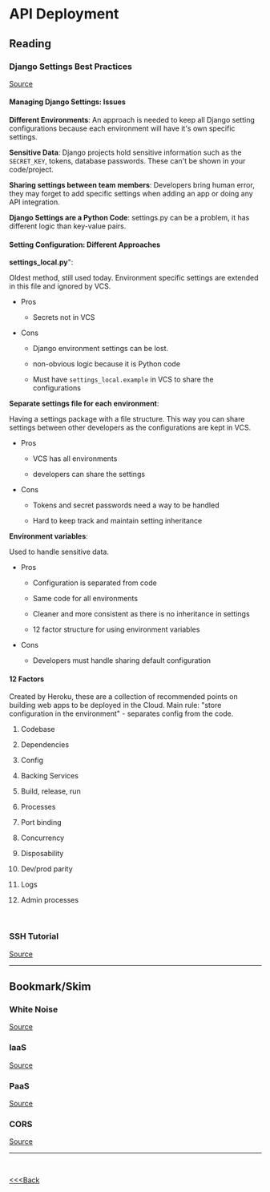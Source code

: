 # API Deployment

## Reading

### Django Settings Best Practices

[Source](https://djangostars.com/blog/configuring-django-settings-best-practices/)

#### Managing Django Settings: Issues

**Different Environments**: An approach is needed to keep all Django setting configurations because each environment will have it's own specific settings.

**Sensitive Data**: Django projects hold sensitive information such as the `SECRET_KEY`, tokens, database passwords. These can't be shown in your code/project.

**Sharing settings between team members**: Developers bring human error, they may forget to add specific settings when adding an app or doing any API integration.

**Django Settings are a Python Code**: settings.py can be a problem, it has different logic than key-value pairs.

#### Setting Configuration: Different Approaches

**settings_local.py**":

Oldest method, still used today. Environment specific settings are extended in this file and ignored by VCS.

- Pros

  - Secrets not in VCS  
  
- Cons
  
  - Django environment settings can be lost.
  
  - non-obvious logic because it is Python code

  - Must have `settings_local.example` in VCS to share the configurations

**Separate settings file for each environment**:

Having a settings package with a file structure. This way you can share settings between other developers as the configurations are kept in VCS.

- Pros

  - VCS has all environments

  - developers can share the settings

- Cons

  - Tokens and secret passwords need a way to be handled

  - Hard to keep track and maintain setting inheritance

**Environment variables**:

Used to handle sensitive data.

- Pros

  - Configuration is separated from code

  - Same code for all environments

  - Cleaner and more consistent as there is no inheritance in settings

  - 12 factor structure for using environment variables

- Cons

  - Developers must handle sharing default configuration

#### 12 Factors

Created by Heroku, these are a collection of recommended points on building web apps to be deployed in the Cloud. Main rule: "store configuration in the environment" - separates config from the code.

1. Codebase

2. Dependencies

3. Config

4. Backing Services

5. Build, release, run

6. Processes

7. Port binding

8. Concurrency

9. Disposability

10. Dev/prod parity

11. Logs

12. Admin processes

</br>

### SSH Tutorial

[Source](https://www.hostinger.com/tutorials/ssh-tutorial-how-does-ssh-work)

---

## Bookmark/Skim

### White Noise

[Source](http://whitenoise.evans.io/en/stable/)

### IaaS

[Source](https://en.wikipedia.org/wiki/Infrastructure_as_a_service)

### PaaS
[Source](https://en.wikipedia.org/wiki/Platform_as_a_service)

### CORS

[Source](https://en.m.wikipedia.org/wiki/Cross-origin_resource_sharing)

---

</br>

[<<<Back](README.md)
